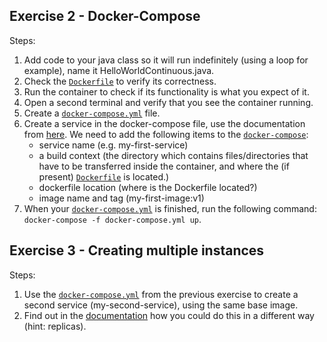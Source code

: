 Exercise 2 - Docker-Compose
---
Steps:

1. Add code to your java class so it will run indefinitely (using a loop for example), name it HelloWorldContinuous.java.
2. Check the [`Dockerfile`](Dockerfile) to verify its correctness.
3. Run the container to check if its functionality is what you expect of it.
4. Open a second terminal and verify that you see the container running.
5. Create a [`docker-compose.yml`](docker-compose.yml) file.
6. Create a service in the docker-compose file, use the documentation from [here](https://docs.docker.com/compose/compose-file/compose-file-v3/).
    We need to add the following items to the [`docker-compose`](docker-compose.yml):
    - service name (e.g. my-first-service)
    - a build context (the directory which contains files/directories that have to be transferred inside the container, and where the (if present) [`Dockerfile`](Dockerfile) is located.)
    - dockerfile location (where is the Dockerfile located?)
    - image name and tag (my-first-image:v1)
7. When your [`docker-compose.yml`](docker-compose.yml) is finished, run the following command: `docker-compose -f docker-compose.yml up`.

Exercise 3 - Creating multiple instances
---

Steps:

1. Use the [`docker-compose.yml`](docker-compose.yml) from the previous exercise to create a second service (my-second-service), using the same base image.
2. Find out in the [documentation](https://docs.docker.com/compose/compose-file/compose-file-v3/) how you could do this in a different way (hint: replicas).
